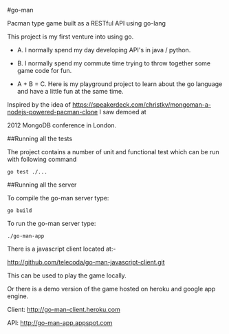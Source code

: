#go-man

Pacman type game built as a RESTful API using go-lang

This project is my first venture into using go.

- A. I normally spend my day developing API's in java / python.

- B. I normally spend my commute time trying to throw together some game code for fun.

- A + B = C. Here is my playground project to learn about the go language and have a little fun at the same time.

Inspired by the idea of https://speakerdeck.com/christkv/mongoman-a-nodejs-powered-pacman-clone I saw demoed at

2012 MongoDB conference in London.

##Running all the tests

The project contains a number of unit and functional test which can be run with following command

    go test ./...

##Running all the server

To compile the go-man server type:

    go build

To run the go-man server type:

    ./go-man-app

There is a javascript client located at:-

http://github.com/telecoda/go-man-javascript-client.git

This can be used to play the game locally.

Or there is a demo version of the game hosted on heroku and google app engine.

Client: http://go-man-client.heroku.com

API: http://go-man-app.appspot.com